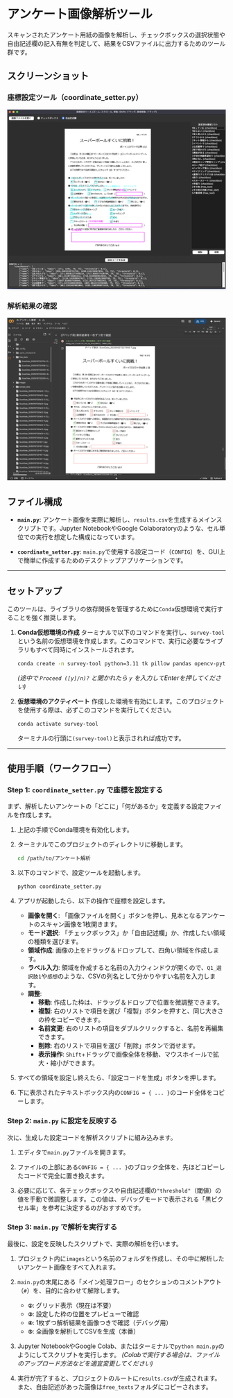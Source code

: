 # アンケート画像解析ツール

スキャンされたアンケート用紙の画像を解析し、チェックボックスの選択状態や自由記述欄の記入有無を判定して、結果をCSVファイルに出力するためのツール群です。

## スクリーンショット

### 座標設定ツール（coordinate_setter.py）
![座標設定ツール](images/Screenshot%200007-09-28%20at%200.03.57.png)

### 解析結果の確認
![解析結果](images/Screenshot%200007-09-28%20at%200.04.31.png)

## ファイル構成

- **`main.py`**:
  アンケート画像を実際に解析し、`results.csv`を生成するメインスクリプトです。Jupyter NotebookやGoogle Colaboratoryのような、セル単位での実行を想定した構成になっています。

- **`coordinate_setter.py`**:
  `main.py`で使用する設定コード（`CONFIG`）を、GUI上で簡単に作成するためのデスクトップアプリケーションです。

---

## セットアップ

このツールは、ライブラリの依存関係を管理するために`Conda`仮想環境で実行することを強く推奨します。

1.  **Conda仮想環境の作成**
    ターミナルで以下のコマンドを実行し、`survey-tool`という名前の仮想環境を作成します。このコマンドで、実行に必要なライブラリもすべて同時にインストールされます。

    ```bash
    conda create -n survey-tool python=3.11 tk pillow pandas opencv-python japanize-matplotlib
    ```
    *(途中で `Proceed ([y]/n)?` と聞かれたら `y` を入力してEnterを押してください)*

2.  **仮想環境のアクティベート**
    作成した環境を有効にします。このプロジェクトを使用する際は、必ずこのコマンドを実行してください。

    ```bash
    conda activate survey-tool
    ```
    ターミナルの行頭に`(survey-tool)`と表示されれば成功です。

---

## 使用手順（ワークフロー）

### Step 1: `coordinate_setter.py` で座標を設定する

まず、解析したいアンケートの「どこに」「何があるか」を定義する設定ファイルを作成します。

1.  上記の手順でConda環境を有効化します。

2.  ターミナルでこのプロジェクトのディレクトリに移動します。
    ```bash
    cd /path/to/アンケート解析
    ```

3.  以下のコマンドで、設定ツールを起動します。
    ```bash
    python coordinate_setter.py
    ```

4.  アプリが起動したら、以下の操作で座標を設定します。
    - **画像を開く**: 「画像ファイルを開く」ボタンを押し、見本となるアンケートのスキャン画像を1枚開きます。
    - **モード選択**: 「チェックボックス」か「自由記述欄」か、作成したい領域の種類を選びます。
    - **領域作成**: 画像の上をドラッグ＆ドロップして、四角い領域を作成します。
    - **ラベル入力**: 領域を作成すると名前の入力ウィンドウが開くので、`Q1_選択肢1`や`感想`のような、CSVの列名として分かりやすい名前を入力します。
    - **調整**:
        - **移動**: 作成した枠は、ドラッグ＆ドロップで位置を微調整できます。
        - **複製**: 右のリストで項目を選び「複製」ボタンを押すと、同じ大きさの枠をコピーできます。
        - **名前変更**: 右のリストの項目をダブルクリックすると、名前を再編集できます。
        - **削除**: 右のリストで項目を選び「削除」ボタンで消せます。
        - **表示操作**: `Shift`+ドラッグで画像全体を移動、マウスホイールで拡大・縮小ができます。

5.  すべての領域を設定し終えたら、「設定コードを生成」ボタンを押します。

6.  下に表示されたテキストボックス内の`CONFIG = { ... }`のコード全体をコピーします。

### Step 2: `main.py` に設定を反映する

次に、生成した設定コードを解析スクリプトに組み込みます。

1.  エディタで`main.py`ファイルを開きます。

2.  ファイルの上部にある`CONFIG = { ... }`のブロック全体を、先ほどコピーしたコードで完全に置き換えます。

3.  必要に応じて、各チェックボックスや自由記述欄の`"threshold"`（閾値）の値を手動で微調整します。この値は、デバッグモードで表示される「黒ピクセル率」を参考に決定するのがおすすめです。

### Step 3: `main.py` で解析を実行する

最後に、設定を反映したスクリプトで、実際の解析を行います。

1.  プロジェクト内に`images`という名前のフォルダを作成し、その中に解析したいアンケート画像をすべて入れます。

2.  `main.py`の末尾にある「メイン処理フロー」のセクションのコメントアウト（`#`）を、目的に合わせて解除します。
    - **`②`**: グリッド表示（現在は不要）
    - **`③`**: 設定した枠の位置をプレビューで確認
    - **`④`**: 1枚ずつ解析結果を画像つきで確認（デバッグ用）
    - **`⑤`**: 全画像を解析してCSVを生成（本番）

3.  Jupyter NotebookやGoogle Colab、またはターミナルで`python main.py`のようにしてスクリプトを実行します。
    *(Colabで実行する場合は、ファイルのアップロード方法などを適宜変更してください)*

4.  実行が完了すると、プロジェクトのルートに`results.csv`が生成されます。また、自由記述があった画像は`free_texts`フォルダにコピーされます。
